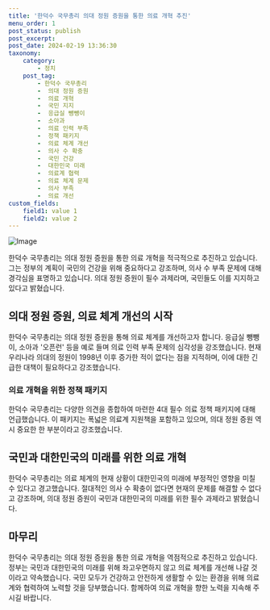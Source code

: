 ```yaml
---
title: '한덕수 국무총리 의대 정원 증원을 통한 의료 개혁 추진'
menu_order: 1
post_status: publish
post_excerpt: 
post_date: 2024-02-19 13:36:30
taxonomy:
    category:
        - 정치
    post_tag:
        - 한덕수 국무총리
        -  의대 정원 증원
        -  의료 개혁
        -  국민 지지
        -  응급실 뺑뺑이
        -  소아과
        -  의료 인력 부족
        -  정책 패키지
        -  의료 체계 개선
        -  의사 수 확충
        -  국민 건강
        -  대한민국 미래
        -  의료계 협력
        -  의료 체계 문제
        -  의사 부족
        -  의료 개선
custom_fields:
    field1: value 1
    field2: value 2
---
```


![Image](https://imgnews.pstatic.net/image/032/2024/02/13/0003278609_001_20240213104901095.jpeg?type=w647)

한덕수 국무총리는 의대 정원 증원을 통한 의료 개혁을 적극적으로 추진하고 있습니다. 그는 정부의 계획이 국민의 건강을 위해 중요하다고 강조하며, 의사 수 부족 문제에 대해 경각심을 표명하고 있습니다. 의대 정원 증원이 필수 과제라며, 국민들도 이를 지지하고 있다고 밝혔습니다.
## 의대 정원 증원, 의료 체계 개선의 시작
한덕수 국무총리는 의대 정원 증원을 통해 의료 체계를 개선하고자 합니다. 응급실 뺑뺑이, 소아과 '오픈런' 등을 예로 들며 의료 인력 부족 문제의 심각성을 강조했습니다. 현재 우리나라 의대의 정원이 1998년 이후 증가한 적이 없다는 점을 지적하며, 이에 대한 긴급한 대책이 필요하다고 강조했습니다.
### 의료 개혁을 위한 정책 패키지
한덕수 국무총리는 다양한 의견을 종합하여 마련한 4대 필수 의료 정책 패키지에 대해 언급했습니다. 이 패키지는 폭넓은 의료계 지원책을 포함하고 있으며, 의대 정원 증원 역시 중요한 한 부분이라고 강조했습니다.
## 국민과 대한민국의 미래를 위한 의료 개혁
한덕수 국무총리는 의료 체계의 현재 상황이 대한민국의 미래에 부정적인 영향을 미칠 수 있다고 경고했습니다. 절대적인 의사 수 확충이 없다면 현재의 문제를 해결할 수 없다고 강조하며, 의대 정원 증원이 국민과 대한민국의 미래를 위한 필수 과제라고 밝혔습니다.
## 마무리
한덕수 국무총리는 의대 정원 증원을 통한 의료 개혁을 역점적으로 추진하고 있습니다. 정부는 국민과 대한민국의 미래를 위해 좌고우면하지 않고 의료 체계를 개선해 나갈 것이라고 약속했습니다. 국민 모두가 건강하고 안전하게 생활할 수 있는 환경을 위해 의료계와 협력하여 노력할 것을 당부했습니다. 함께하여 의료 개혁을 향한 노력을 지속해 주시길 바랍니다.
